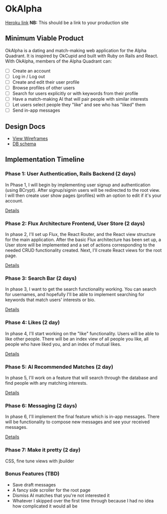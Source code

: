 # OkAlpha

[Heroku link][heroku] **NB:** This should be a link to your production site

[heroku]: http://www.herokuapp.com

## Minimum Viable Product

OkAlpha is a dating and match-making web application for the Alpha Quadrant.
It is inspired by OkCupid and built with Ruby on Rails and React. With OkAlpha,
members of the Alpha Quadrant can:

- [ ] Create an account
- [ ] Log in / Log out
- [ ] Create and edit their user profile
- [ ] Browse profiles of other users
- [ ] Search for users explicitly or with keywords from their profile
- [ ] Have a match-making AI that will pair people with similar interests
- [ ] Let users select people they "like" and see who has "liked" them
- [ ] Send in-app messages

## Design Docs
* [View Wireframes][view]
* [DB schema][schema]

[view]: ./docs/views.md
[schema]: ./docs/schema.md

## Implementation Timeline

### Phase 1: User Authentication, Rails Backend (2 days)

In Phase 1, I will begin by implementing user signup and authentication (using
BCrypt). After signup/signin users will be redirected to the root view. I will
then create user show pages (profiles) with an option to edit if it's your
account.

[Details][phase-one]

### Phase 2: Flux Architecture Frontend, User Store (2 days)

In phase 2, I'll set up Flux, the React Router, and the React view
structure for the main application. After the basic Flux architecture has been
set up, a User store will be implemented and a set of actions corresponding to
the needed CRUD functionality created. Next, I'll create React
views for the root page.

[Details][phase-two]

### Phase 3: Search Bar (2 days)

In phase 3, I want to get the search functionality working. You can search for
usernames, and hopefully I'll be able to implement searching for keywords
that match users' interests or bio.

[Details][phase-three]

### Phase 4: Likes (2 day)

In phase 4, I'll start working on the "like" functionality. Users will be able
to like other people. There will be an index view of all people you like, all
people who have liked you, and an index of mutual likes.

[Details][phase-four]

### Phase 5: AI Recommended Matches (2 day)

In phase 5, I'll work on a feature that will search through the database and
find people with any matching interests.

[Details][phase-five]

### Phase 6: Messaging (2 days)

In phase 6, I'll implement the final feature which is in-app messages. There
will be functionality to compose new messages and see your received messages.

[Details][phase-six]

### Phase 7: Make it pretty (2 day)

CSS, fine tune views with jbuilder

### Bonus Features (TBD)
* Save draft messages
* A fancy side scroller for the root page
* Dismiss AI matches that you're not interested it
* Whatever I skipped over the first time through because I had no idea how
  complicated it would all be

[phase-one]: ./docs/phases/phase1.md
[phase-two]: ./docs/phases/phase2.md
[phase-three]: ./docs/phases/phase3.md
[phase-four]: ./docs/phases/phase4.md
[phase-five]: ./docs/phases/phase5.md
[phase-six]: ./docs/phases/phase6.md
